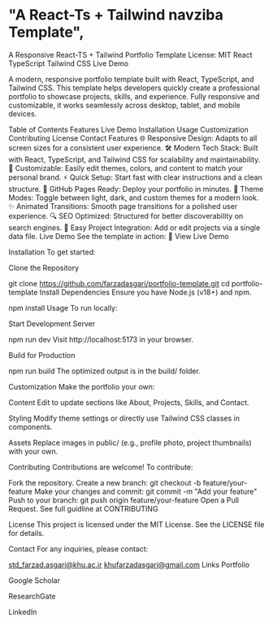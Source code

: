 # "A React-Ts + Tailwind navziba Template",
A Responsive React-TS + Tailwind Portfolio Template
License: MIT React TypeScript Tailwind CSS Live Demo

A modern, responsive portfolio template built with React, TypeScript, and Tailwind CSS. This template helps developers quickly create a professional portfolio to showcase projects, skills, and experience. Fully responsive and customizable, it works seamlessly across desktop, tablet, and mobile devices.

Table of Contents
Features
Live Demo
Installation
Usage
Customization
Contributing
License
Contact
Features
🌐 Responsive Design: Adapts to all screen sizes for a consistent user experience.
🛠️ Modern Tech Stack: Built with React, TypeScript, and Tailwind CSS for scalability and maintainability.
🎨 Customizable: Easily edit themes, colors, and content to match your personal brand.
⚡ Quick Setup: Start fast with clear instructions and a clean structure.
🚀 GitHub Pages Ready: Deploy your portfolio in minutes.
🌙 Theme Modes: Toggle between light, dark, and custom themes for a modern look.
✨ Animated Transitions: Smooth page transitions for a polished user experience.
🔍 SEO Optimized: Structured for better discoverability on search engines.
📂 Easy Project Integration: Add or edit projects via a single data file.
Live Demo
See the template in action:
🚀 View Live Demo

Installation
To get started:

Clone the Repository

git clone https://github.com/farzadasgari/portfolio-template.git
cd portfolio-template
Install Dependencies
Ensure you have Node.js (v18+) and npm.

npm install
Usage
To run locally:

Start Development Server

npm run dev
Visit http://localhost:5173 in your browser.

Build for Production

npm run build
The optimized output is in the build/ folder.

Customization
Make the portfolio your own:

Content
Edit to update sections like About, Projects, Skills, and Contact.

Styling
Modify theme settings or directly use Tailwind CSS classes in components.

Assets
Replace images in public/ (e.g., profile photo, project thumbnails) with your own.

Contributing
Contributions are welcome! To contribute:

Fork the repository.
Create a new branch:
git checkout -b feature/your-feature
Make your changes and commit:
git commit -m "Add your feature"
Push to your branch:
git push origin feature/your-feature
Open a Pull Request.
See full guidline at CONTRIBUTING

License
This project is licensed under the MIT License. See the LICENSE file for details.

Contact
For any inquiries, please contact:

std_farzad.asgari@khu.ac.ir
khufarzadasgari@gmail.com
Links
Portfolio

Google Scholar

ResearchGate

LinkedIn

